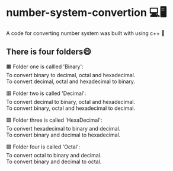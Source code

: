 # number-system-convertion 💻🖥️  
A code for converting number system was built with using c++ 🥇

## There is four folders😄   

🟧 Folder one is callled 'Binary':  
To convert binary to decimal, octal and hexadecimal.  
To convert decimal, octal and hexadecimal to binary.  

🟥 Folder two is called 'Decimal':  
To convert decimal to binary, octal and hexadecimal.  
To convert binary, octal and hexadecimal to decimal.  

🟪 Folder three is called 'HexaDecimal':  
To convert hexadecimal to binary and decimal.  
To convert binary and decimal to hexadecimal.  

🟩 Folder four is called 'Octal':  
To convert octal to binary and decimal.  
To convert binary and decimal to octal.  
 
 
